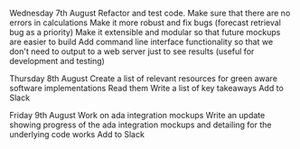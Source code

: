 Wednesday 7th August
    Refactor and test code.
        Make sure that there are no errors in calculations
        Make it more robust and fix bugs (forecast retrieval bug as a priority)
        Make it extensible and modular so that future mockups are easier to build
        Add command line interface functionality so that we don't need to output to a web server just to see results (useful for development and testing)


Thursday 8th August
    Create a list of relevant resources for green aware software implementations
    Read them
    Write a list of key takeaways
    Add to Slack

Friday 9th August
    Work on ada integration mockups
    Write an update showing progress of the ada integration mockups and detailing for the underlying code works
    Add to Slack
    
